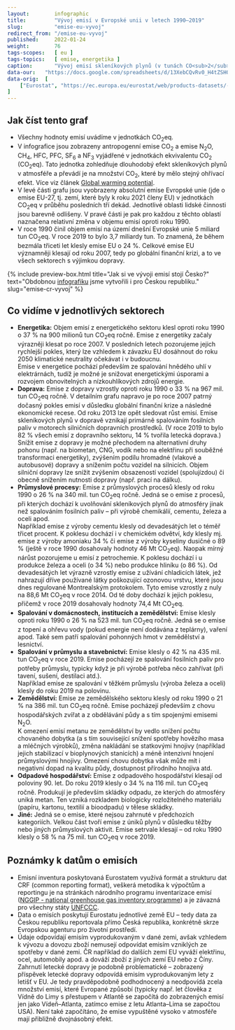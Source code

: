 ```yaml
---
layout:        infographic
title:         "Vývoj emisí v Evropské unii v letech 1990–2019"
slug:          "emise-eu-vyvoj"
redirect_from: "/emise-eu-vyvoj"
published:     2022-01-24
weight:        76
tags-scopes:   [ eu ]
tags-topics:   [ emise, energetika ]
caption:       "Vývoj emisí skleníkových plynů (v tunách CO<sub>2</sub> ekvivalentu) v Evropské unii v jednotlivých sektorech lidské činnosti během let a jejich relativní změny. Od roku 1990, kdy dosahovaly 5 miliard tun CO<sub>2</sub>eq, klesly celkové emise EU o jednu čtvrtinu na 3,7 miliardy tun CO<sub>2</sub>eq v roce 2019."
data-our:   "https://docs.google.com/spreadsheets/d/13XebCQvRv0_H4tZSH09_nt_4yd9rSdTwaCyMJfx6AT0/edit?usp=sharing"
data-orig:  [
    ["Eurostat", "https://ec.europa.eu/eurostat/web/products-datasets/-/ENV_AIR_GGE"]
]
---
```


## Jak číst tento graf

* Všechny hodnoty emisí uvádíme v jednotkách <glossary id="co2eq">CO<sub>2</sub>eq</glossary>.
* V infografice jsou zobrazeny <glossary id="antropogennisklenikoveplyny">antropogenní emise</glossary> CO<sub>2</sub> a emise N<sub>2</sub>O, CH<sub>4</sub>, HFC, PFC, SF<sub>6</sub> a NF<sub>3</sub> vyjádřené v jednotkách ekvivalentu CO<sub>2</sub> (CO<sub>2</sub>eq). Tato jednotka zohledňuje dlouhodobý efekt skleníkových plynů v atmosféře a převádí je na množství CO<sub>2</sub>, které by mělo stejný ohřívací efekt. Více viz článek [Global warming potential](https://en.wikipedia.org/wiki/Global_warming_potential).
* V levé části grafu jsou vyobrazeny absolutní emise Evropské unie (jde o emise EU-27, tj. zemí, které byly k roku 2021 členy EU) v jednotkách CO<sub>2</sub>eq v průběhu posledních tří dekád. Jednotlivé oblasti lidské činnosti jsou barevně odlišeny. V pravé části je pak pro každou z těchto oblastí naznačena relativní změna v objemu emisí oproti roku 1990.
* V roce 1990 činil objem emisí na území dnešní Evropské unie 5 miliard tun CO<sub>2</sub>eq. V roce 2019 to bylo 3,7 miliardy tun. To znamená, že během bezmála třiceti let klesly emise EU o 24 %. Celkové emise EU významněji klesají od roku 2007, tedy po globální finanční krizi, a to ve všech sektorech s výjimkou dopravy.

{% include preview-box.html
    title="Jak si ve vývoji emisí stojí Česko?"
    text="Obdobnou [infografiku](/infografiky/emise-cr-vyvoj) jsme vytvořili i pro Českou republiku."
    slug="emise-cr-vyvoj"
%}

## Co vidíme v jednotlivých sektorech

* __Energetika:__ Objem emisí z energetického sektoru klesl oproti roku 1990 o 37 % na 900 milionů tun CO<sub>2</sub>eq ročně. Emise z energetiky začaly výrazněji klesat po roce 2007. V posledních letech pozorujeme jejich rychlejší pokles, který lze vzhledem k závazku EU dosáhnout do roku 2050 <glossary id="co2eq">klimatické neutrality</glossary> očekávat i v budoucnu.  
Emise v energetice pochází především ze spalování hnědého uhlí v elektrárnách, tudíž je možné je snižovat energetickými úsporami a rozvojem obnovitelných a nízkouhlíkových zdrojů energie.
* __Doprava:__ Emise z dopravy vzrostly oproti roku 1990 o 33 % na 967 mil. tun CO<sub>2</sub>eq ročně. V detailním grafu napravo je po roce 2007 patrný dočasný pokles emisí v důsledku globální finanční krize a následné ekonomické recese. Od roku 2013 lze opět sledovat růst emisí. Emise skleníkových plynů v dopravě vznikají primárně spalováním fosilních paliv v motorech silničních dopravních prostředků. (V roce 2019 to bylo 82 % všech emisí z dopravního sektoru, 14 % tvořila letecká doprava.)  
Snížit emise z dopravy je možné přechodem na alternativní druhy pohonu (např. na biometan, CNG, vodík nebo na elektřinu při souběžné transformaci energetiky), zvýšením podílu hromadné (vlakové a autobusové) dopravy a snížením počtu vozidel na silnicích. Objem silniční dopravy lze snížit zvýšením obsazeností vozidel (spolujízdou) či obecně snížením nutnosti dopravy (např. prací na dálku).
* __Průmyslové procesy:__ Emise z průmyslových procesů klesly od roku 1990 o 26 % na 340 mil. tun CO<sub>2</sub>eq ročně. Jedná se o emise z procesů, při kterých dochází k uvolňování skleníkových plynů do atmosféry jinak než spalováním fosilních paliv – při výrobě chemikálií, cementu, železa a oceli apod.  
Například emise z výroby cementu klesly od devadesátých let o téměř třicet procent. K poklesu dochází i v chemickém odvětví, kdy klesly mj. emise z výroby amoniaku 34 % či emise z výroby kyseliny dusičné o 89 % (ještě v roce 1990 dosahovaly hodnoty 46 Mt CO<sub>2</sub>eq). Naopak mírný nárůst pozorujeme u emisí z petrochemie. K poklesu dochází i u produkce železa a oceli (o 34 %) nebo produkce hliníku (o 86 %). Od devadesátých let výrazně vzrostly emise z užívání chladicích látek, jež nahrazují dříve používané látky poškozující ozonovou vrstvu, které jsou dnes regulované Montrealským protokolem. Tyto emise vzrostly z nuly na 88,6 Mt CO<sub>2</sub>eq v roce 2014. Od té doby dochází k jejich poklesu, přičemž v roce 2019 dosahovaly hodnoty 74,4 Mt CO<sub>2</sub>eq.
* __Spalování v domácnostech, institucích a zemědělství:__ Emise klesly oproti roku 1990 o 26 % na 523 mil. tun CO<sub>2</sub>eq ročně. Jedná se o emise z topení a ohřevu vody (pokud energie není dodávána z teplárny), vaření apod. Také sem patří spalování pohonných hmot v zemědělství a lesnictví.
* __Spalování v průmyslu a stavebnictví:__ Emise klesly o 42 % na 435 mil. tun CO<sub>2</sub>eq v roce 2019. Emise pocházejí ze spalování fosilních paliv pro potřeby průmyslu, typicky když je při výrobě potřeba něco zahřívat (při tavení, sušení, destilaci atd.).  
Například emise ze spalování v těžkém průmyslu (výroba železa a oceli) klesly do roku 2019 na polovinu.
* __Zemědělství:__ Emise ze zemědělského sektoru klesly od roku 1990 o 21 % na 386 mil. tun CO<sub>2</sub>eq ročně. Emise pocházejí především z chovu hospodářských zvířat a z obdělávání půdy a s tím spojenými emisemi N<sub>2</sub>O.  
K omezení emisí metanu ze zemědělství by vedlo snížení počtu chovaného dobytka (a s tím související snížení spotřeby hovězího masa a mléčných výrobků), změna nakládání se statkovými hnojivy (například jejich stabilizací v bioplynových stanicích) a méně intenzivní hnojení průmyslovými hnojivy. Omezení chovu dobytka však může mít i negativní dopad na kvalitu půdy, dostupnost přírodního hnojiva atd.  
* __Odpadové hospodářství:__ Emise z odpadového hospodářství klesají od poloviny 90. let. Do roku 2019 klesly o 34 % na 116 mil. tun CO<sub>2</sub>eq ročně. Produkují je především skládky odpadu, ze kterých do atmosféry uniká metan. Ten vzniká rozkladem biologicky rozložitelného materiálu (papíru, kartonu, textilií a bioodpadu) v tělese skládky.
* __Jiné:__ Jedná se o emise, které nejsou zahrnuté v předchozích kategoriích. Velkou část tvoří emise z úniků plynů v důsledku těžby nebo jiných průmyslových aktivit. Emise setrvale klesají – od roku 1990 klesly o 58 % na 75 mil. tun CO<sub>2</sub>eq v roce 2019.

## Poznámky k datům o emisích

* Emisní inventura poskytovaná Eurostatem využívá formát a strukturu dat CRF (common reporting format), veškerá metodika k výpočtům a reportingu je na stránkách národního programu inventarizace emisí ([NGGIP - national greenhouse gas inventory programme](https://www.ipcc-nggip.iges.or.jp/)) a je závazná pro všechny státy [UNFCCC](https://cs.wikipedia.org/wiki/R%C3%A1mcov%C3%A1_%C3%BAmluva_OSN_o_zm%C4%9Bn%C4%9B_klimatu).
* Data o emisích poskytují Eurostatu jednotlivé země EU – tedy data za Českou republiku reportovala přímo Česká republika, konkrétně skrze Evropskou agenturu pro životní prostředí.
* Údaje odpovídají emisím vyprodukovaným v dané zemi, avšak vzhledem k vývozu a dovozu zboží nemusejí odpovídat emisím vzniklých ze spotřeby v dané zemi. ČR například do dalších zemí EU vyváží elektřinu, ocel, automobily apod. a dováží zboží z jiných zemí EU nebo z Číny. Zahrnutí letecké dopravy je podobně problematické – zobrazený příspěvek letecké dopravy odpovídá emisím vyprodukovaným lety z letišť v EU. Je tedy pravděpodobně podhodnocený a neodpovídá zcela množství emisí, které Evropané způsobí (typicky např. let člověka z Vídně do Limy s přestupem v Atlantě se započítá do zobrazených emisí jen jako Vídeň–Atlanta, zatímco emise z letu Atlanta–Lima se započtou USA). Není také započítáno, že emise vypuštěné vysoko v atmosféře mají přibližně dvojnásobný efekt.
